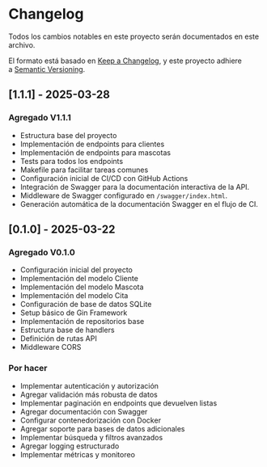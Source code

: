 # Changelog

Todos los cambios notables en este proyecto serán documentados en este archivo.

El formato está basado en [Keep a Changelog](https://keepachangelog.com/es-ES/1.0.0/), y este proyecto adhiere a [Semantic Versioning](https://semver.org/spec/v2.0.0.html).

## [1.1.1] - 2025-03-28

### Agregado V1.1.1

- Estructura base del proyecto
- Implementación de endpoints para clientes
- Implementación de endpoints para mascotas
- Tests para todos los endpoints
- Makefile para facilitar tareas comunes
- Configuración inicial de CI/CD con GitHub Actions
- Integración de Swagger para la documentación interactiva de la API.
- Middleware de Swagger configurado en `/swagger/index.html`.
- Generación automática de la documentación Swagger en el flujo de CI.

## [0.1.0] - 2025-03-22

### Agregado V0.1.0

- Configuración inicial del proyecto
- Implementación del modelo Cliente
- Implementación del modelo Mascota
- Implementación del modelo Cita
- Configuración de base de datos SQLite
- Setup básico de Gin Framework
- Implementación de repositorios base
- Estructura base de handlers
- Definición de rutas API
- Middleware CORS

### Por hacer

- Implementar autenticación y autorización
- Agregar validación más robusta de datos
- Implementar paginación en endpoints que devuelven listas
- Agregar documentación con Swagger
- Configurar contenedorización con Docker
- Agregar soporte para bases de datos adicionales
- Implementar búsqueda y filtros avanzados
- Agregar logging estructurado
- Implementar métricas y monitoreo